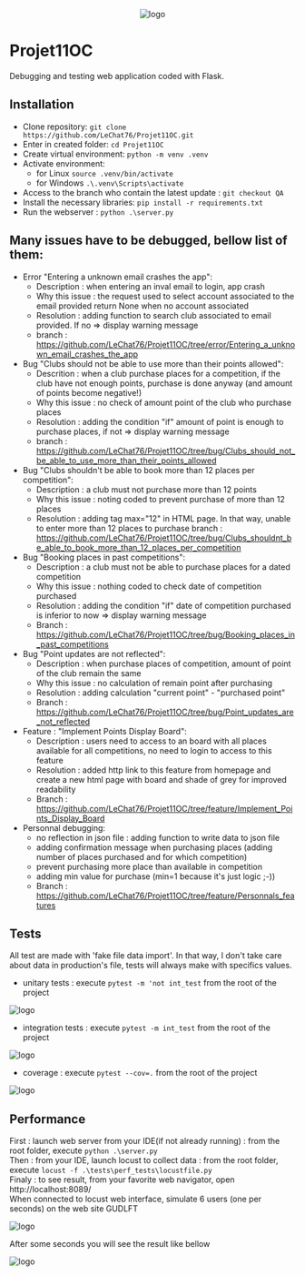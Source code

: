<p align="center">
    <img alt="logo" src="https://github.com/LeChat76/Projet10OC/assets/119883313/881f780c-7907-4f44-b294-7c3bb0b66dda">
</p>

# Projet11OC
Debugging and testing web application coded with Flask.

## Installation
* Clone repository: `git clone https://github.com/LeChat76/Projet11OC.git`  
* Enter in created folder: `cd Projet11OC`  
* Create virtual environment: `python -m venv .venv`  
* Activate environment:  
    * for Linux `source .venv/bin/activate`  
    * for Windows `.\.venv\Scripts\activate`  
* Access to the branch who contain the latest update : `git checkout QA`
* Install the necessary libraries: `pip install -r requirements.txt` 
* Run the webserver : `python .\server.py`  

## Many issues have to be debugged, bellow list of them:
* Error "Entering a unknown email crashes the app":
  * Description : when entering an inval email to login, app crash
  * Why this issue : the request used to select account associated to the email provided return None when no account associated
  * Resolution : adding function to search club associated to email provided. If no => display warning message
  * branch : https://github.com/LeChat76/Projet11OC/tree/error/Entering_a_unknown_email_crashes_the_app
* Bug "Clubs should not be able to use more than their points allowed":
  * Descrition : when a club purchase places for a competition, if the club have not enough points, purchase is done anyway (and amount of points become negative!)
  * Why this issue : no check of amount point of the club who purchase places
  * Resolution : adding the condition "if" amount of point is enough to purchase places, if not => display warning message
  * branch : https://github.com/LeChat76/Projet11OC/tree/bug/Clubs_should_not_be_able_to_use_more_than_their_points_allowed
* Bug "Clubs shouldn't be able to book more than 12 places per competition":
  * Description : a club must not purchase more than 12 points
  * Why this issue : noting coded to prevent purchase of more than 12 places
  * Resolution : adding tag max="12" in HTML page. In that way, unable to enter more than 12 places to purchase
  branch : https://github.com/LeChat76/Projet11OC/tree/bug/Clubs_shouldnt_be_able_to_book_more_than_12_places_per_competition 
* Bug "Booking places in past competitions":
  * Description : a club must not be able to purchase places for a dated competition
  * Why this issue : nothing coded to check date of competition purchased
  * Resolution : adding the condition "if" date of competition purchased is inferior to now => display warning message
  * Branch : https://github.com/LeChat76/Projet11OC/tree/bug/Booking_places_in_past_competitions
* Bug "Point updates are not reflected":
  * Description : when purchase places of competition, amount of point of the club remain the same
  * Why this issue : no calculation of remain point after purchasing
  * Resolution : adding calculation "current point" - "purchased point"
  * Branch : https://github.com/LeChat76/Projet11OC/tree/bug/Point_updates_are_not_reflected
* Feature : "Implement Points Display Board":
  * Description : users need to access to an board with all places available for all competitions, no need to login to access to this feature
  * Resolution : added http link to this feature from homepage and create a new html page with board and shade of grey for improved readability
  * Branch : https://github.com/LeChat76/Projet11OC/tree/feature/Implement_Points_Display_Board
* Personnal debugging:
  * no reflection in json file : adding function to write data to json file
  * adding confirmation message when purchasing places (adding number of places purchased and for which competition)
  * prevent purchasing more place than available in competition
  * adding min value for purchase (min=1 because it's just logic ;-))
  * Branch : https://github.com/LeChat76/Projet11OC/tree/feature/Personnals_features

## Tests
All test are made with 'fake file data import'. In that way, I don't take care about data in production's file, tests will always make with specifics values.
* unitary tests : execute `pytest -m 'not int_test` from the root of the project
<p align="left">
    <img alt="logo" src="https://github.com/LeChat76/Projet11OC/assets/119883313/f8a574b5-bb5f-4e38-9f51-6a3363993536">
</p>

* integration tests : execute `pytest -m int_test` from the root of the project  
<p align="left">
    <img alt="logo" src="https://github.com/LeChat76/Projet11OC/assets/119883313/a1af98a0-9b4c-486a-aabd-97f6478dae7b">
</p>

* coverage : execute `pytest --cov=.` from the root of the project
<p align="left">
    <img alt="logo" src="https://github.com/LeChat76/Projet11OC/assets/119883313/1141c477-57cb-47db-a20f-0e533615b79e">
</p>

## Performance
First : launch web server from your IDE(if not already running) : from the root folder, execute `python .\server.py`  
Then : from your IDE, launch locust to collect data : from the root folder, execute `locust -f .\tests\perf_tests\locustfile.py`  
Finaly : to see result, from your favorite web navigator, open http://localhost:8089/  
When connected to locust web interface, simulate 6 users (one per seconds) on the web site GUDLFT  <p align="left">
<p align="left">
    <img alt="logo" src="https://github.com/LeChat76/Projet11OC/assets/119883313/e2b9f675-0799-4e8e-b663-b8d0945904ca">
</p>

After some seconds you will see the result like bellow  
<p align="left">
    <img alt="logo" src="https://github.com/LeChat76/Projet11OC/assets/119883313/0072d722-cdf3-4ebc-87d5-94eb67c25ace">
</p>